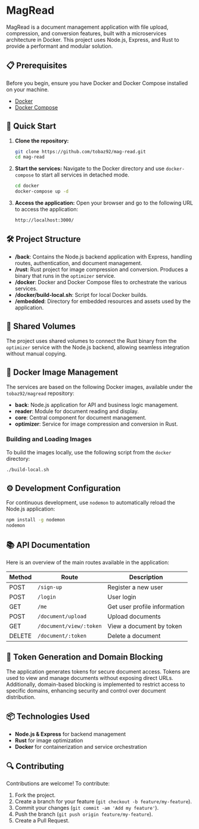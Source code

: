 # MagRead

MagRead is a document management application with file upload, compression, and conversion features, built with a microservices architecture in Docker. This project uses Node.js, Express, and Rust to provide a performant and modular solution.

## 📋 Prerequisites

Before you begin, ensure you have Docker and Docker Compose installed on your machine.

- [Docker](https://docs.docker.com/get-docker/)
- [Docker Compose](https://docs.docker.com/compose/install/)

## 🚀 Quick Start

1. **Clone the repository:**

   ```bash
   git clone https://github.com/tobaz92/mag-read.git
   cd mag-read
   ```

2. **Start the services:**
   Navigate to the Docker directory and use `docker-compose` to start all services in detached mode.

   ```bash
   cd docker
   docker-compose up -d
   ```

3. **Access the application:**
   Open your browser and go to the following URL to access the application:
   ```
   http://localhost:3000/
   ```

## 🛠 Project Structure

- **/back**: Contains the Node.js backend application with Express, handling routes, authentication, and document management.
- **/rust**: Rust project for image compression and conversion. Produces a binary that runs in the `optimizer` service.
- **/docker**: Docker and Docker Compose files to orchestrate the various services.
- **/docker/build-local.sh**: Script for local Docker builds.
- **/embedded**: Directory for embedded resources and assets used by the application.

## 📁 Shared Volumes

The project uses shared volumes to connect the Rust binary from the `optimizer` service with the Node.js backend, allowing seamless integration without manual copying.

## 🐳 Docker Image Management

The services are based on the following Docker images, available under the `tobaz92/magread` repository:

- **back**: Node.js application for API and business logic management.
- **reader**: Module for document reading and display.
- **core**: Central component for document management.
- **optimizer**: Service for image compression and conversion in Rust.

### Building and Loading Images

To build the images locally, use the following script from the `docker` directory:

```bash
./build-local.sh
```

## ⚙️ Development Configuration

For continuous development, use `nodemon` to automatically reload the Node.js application:

```bash
npm install -g nodemon
nodemon
```

## 📚 API Documentation

Here is an overview of the main routes available in the application:

| Method | Route                   | Description                  |
| ------ | ----------------------- | ---------------------------- |
| POST   | `/sign-up`              | Register a new user          |
| POST   | `/login`                | User login                   |
| GET    | `/me`                   | Get user profile information |
| POST   | `/document/upload`      | Upload documents             |
| GET    | `/document/view/:token` | View a document by token     |
| DELETE | `/document/:token`      | Delete a document            |

## 🔑 Token Generation and Domain Blocking

The application generates tokens for secure document access. Tokens are used to view and manage documents without exposing direct URLs. Additionally, domain-based blocking is implemented to restrict access to specific domains, enhancing security and control over document distribution.

## 📦 Technologies Used

- **Node.js & Express** for backend management
- **Rust** for image optimization
- **Docker** for containerization and service orchestration

## 🔍 Contributing

Contributions are welcome! To contribute:

1. Fork the project.
2. Create a branch for your feature (`git checkout -b feature/my-feature`).
3. Commit your changes (`git commit -am 'Add my feature'`).
4. Push the branch (`git push origin feature/my-feature`).
5. Create a Pull Request.
